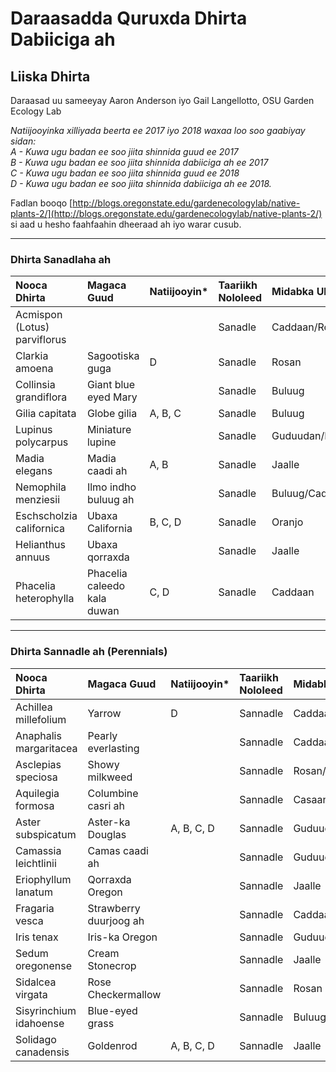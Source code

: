 # Daraasadda Quruxda Dhirta Dabiiciga ah

## Liiska Dhirta

Daraasad uu sameeyay Aaron Anderson iyo Gail Langellotto, OSU Garden Ecology Lab

*Natiijooyinka xilliyada beerta ee 2017 iyo 2018 waxaa loo soo gaabiyay sidan:  
A - Kuwa ugu badan ee soo jiita shinnida guud ee 2017  
B - Kuwa ugu badan ee soo jiita shinnida dabiiciga ah ee 2017  
C - Kuwa ugu badan ee soo jiita shinnida guud ee 2018  
D - Kuwa ugu badan ee soo jiita shinnida dabiiciga ah ee 2018.*

Fadlan booqo [http://blogs.oregonstate.edu/gardenecologylab/native-plants-2/](http://blogs.oregonstate.edu/gardenecologylab/native-plants-2/) si aad u hesho faahfaahin dheeraad ah iyo warar cusub.

---

### Dhirta Sanadlaha ah

| Nooca Dhirta                   | Magaca Guud            | Natiijooyin* | Taariikh Nololeed | Midabka Ubaxa   |
| :----------------------------- | :--------------------- | :----------- | :---------------- | :-------------- |
| Acmispon (Lotus) parviflorus   |                        |              | Sanadle           | Caddaan/Rosan   |
| Clarkia amoena                 | Sagootiska guga        | D            | Sanadle           | Rosan           |
| Collinsia grandiflora          | Giant blue eyed Mary   |              | Sanadle           | Buluug          |
| Gilia capitata                 | Globe gilia            | A, B, C      | Sanadle           | Buluug          |
| Lupinus polycarpus             | Miniature lupine       |              | Sanadle           | Guduudan/Buluug |
| Madia elegans                  | Madia caadi ah         | A, B         | Sanadle           | Jaalle          |
| Nemophila menziesii            | Ilmo indho buluug ah   |              | Sanadle           | Buluug/Caddaan  |
| Eschscholzia californica       | Ubaxa California       | B, C, D      | Sanadle           | Oranjo          |
| Helianthus annuus              | Ubaxa qorraxda         |              | Sanadle           | Jaalle          |
| Phacelia heterophylla          | Phacelia caleedo kala duwan | C, D    | Sanadle           | Caddaan         |

---

### Dhirta Sannadle ah (Perennials)

| Nooca Dhirta            | Magaca Guud             | Natiijooyin* | Taariikh Nololeed | Midabka Ubaxa   |
| :---------------------- | :---------------------- | :----------- | :---------------- | :-------------- |
| Achillea millefolium    | Yarrow                  | D            | Sannadle          | Caddaan         |
| Anaphalis margaritacea  | Pearly everlasting      |              | Sannadle          | Caddaan         |
| Asclepias speciosa      | Showy milkweed          |              | Sannadle          | Rosan/Caddaan   |
| Aquilegia formosa       | Columbine casri ah      |              | Sannadle          | Casaan          |
| Aster subspicatum       | Aster-ka Douglas        | A, B, C, D   | Sannadle          | Guduudan        |
| Camassia leichtlinii    | Camas caadi ah          |              | Sannadle          | Guduudan/Caddaan|
| Eriophyllum lanatum     | Qorraxda Oregon         |              | Sannadle          | Jaalle          |
| Fragaria vesca          | Strawberry duurjoog ah  |              | Sannadle          | Caddaan         |
| Iris tenax              | Iris-ka Oregon          |              | Sannadle          | Guduudan        |
| Sedum oregonense        | Cream Stonecrop         |              | Sannadle          | Jaalle          |
| Sidalcea virgata        | Rose Checkermallow      |              | Sannadle          | Rosan           |
| Sisyrinchium idahoense  | Blue-eyed grass         |              | Sannadle          | Buluug/Guduud   |
| Solidago canadensis     | Goldenrod               | A, B, C, D   | Sannadle          | Jaalle          |
